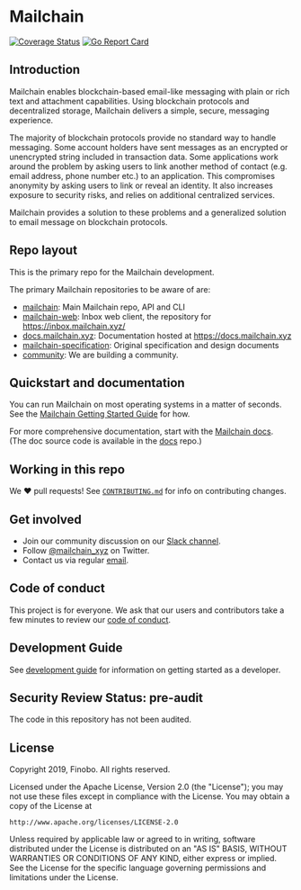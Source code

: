 # Mailchain

[![Coverage Status](https://coveralls.io/repos/github/mailchain/mailchain/badge.svg?branch=master)](https://coveralls.io/github/mailchain/mailchain?branch=master)
[![Go Report Card](https://goreportcard.com/badge/github.com/mailchain/mailchain)](https://goreportcard.com/report/github.com/mailchain/mailchain)

## Introduction

Mailchain enables blockchain-based email-like messaging with plain or rich text and attachment capabilities. Using blockchain protocols and decentralized storage, Mailchain delivers a simple, secure, messaging experience.

The majority of blockchain protocols provide no standard way to handle messaging. Some account holders have sent messages as an encrypted or unencrypted string included in transaction data. Some applications work around the problem by asking users to link another method of contact (e.g. email address, phone number etc.) to an application. This compromises anonymity by asking users to link or reveal an identity. It also increases exposure to security risks, and relies on additional centralized services.

Mailchain provides a solution to these problems and a generalized solution to email message on blockchain protocols.

## Repo layout

This is the primary repo for the Mailchain development.

The primary Mailchain repositories to be aware of are:

* [mailchain](https://github.com/mailchain/mailchain): Main Mailchain repo, API and CLI
* [mailchain-web](https://github.com/mailchain/mailchain-web): Inbox web client, the repository for https://inbox.mailchain.xyz/
* [docs.mailchain.xyz](https://github.com/mailchain/docs.mailchain.xyz): Documentation hosted at https://docs.mailchain.xyz
* [mailchain-specification](https://github.com/mailchain/mailchain-specification): Original specification and design documents
* [community](https://github.com/mailchain/community): We are building a community.

## Quickstart and documentation

You can run Mailchain on most operating systems in a matter of seconds. See
the [Mailchain Getting Started Guide]([getting-started](https://docs.mailchain.xyz/getting-started)) for how.

For more comprehensive documentation, start with the [Mailchain
docs](https://docs.mailchain.xyz/concepts/overview). (The doc source code is available in the
[docs](docs.mailchain.xyz) repo.)

## Working in this repo

We :heart: pull requests! See [`CONTRIBUTING.md`](CONTRIBUTING.md) for info on
contributing changes.

## Get involved

* Join our community discussion on our [Slack channel](https://join.slack.com/t/mailchain/shared_invite/zt-b9xh70pd-t~VhC4Gi__6Yj3mOrD_eGQ).
* Follow [@mailchain_xyz](https://twitter.com/mailchain_xyz) on Twitter.
* Contact us via regular [email](mailto:team@mailchain.xyz).

## Code of conduct

This project is for everyone. We ask that our users and contributors take a few
minutes to review our [code of conduct](CODE_OF_CONDUCT.md).

## Development Guide

See [development guide](DEVELOPMENT_GUIDE.md) for information on getting started as a developer.

## Security Review Status: pre-audit

The code in this repository has not been audited.

## License

Copyright 2019, Finobo. All rights reserved.

Licensed under the Apache License, Version 2.0 (the "License"); you may not use
these files except in compliance with the License. You may obtain a copy of the
License at

    http://www.apache.org/licenses/LICENSE-2.0

Unless required by applicable law or agreed to in writing, software distributed
under the License is distributed on an "AS IS" BASIS, WITHOUT WARRANTIES OR
CONDITIONS OF ANY KIND, either express or implied. See the License for the
specific language governing permissions and limitations under the License.
